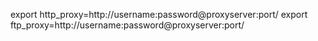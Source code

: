 export http_proxy=http://username:password@proxyserver:port/
export ftp_proxy=http://username:password@proxyserver:port/ 
